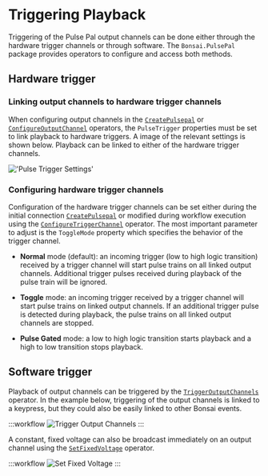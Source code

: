 # Triggering Playback
Triggering of the Pulse Pal output channels can be done either through the hardware trigger channels or through software. The `Bonsai.PulsePal` package provides operators to configure and access both methods.

## Hardware trigger

### Linking output channels to hardware trigger channels
When configuring output channels in the [`CreatePulsepal`](xref:Bonsai.PulsePal.CreatePulsePal) or [`ConfigureOutputChannel`](xref:Bonsai.PulsePal.ConfigureOutputChannel) operators, the `PulseTrigger` properties must be set to link playback to hardware triggers. A image of the relevant settings is shown below. Playback can be linked to either of the hardware trigger channels. 

!['Pulse Trigger Settings'](~/images/pulse-trigger-outlined.png)


### Configuring hardware trigger channels
Configuration of the hardware trigger channels can be set either during the initial connection [`CreatePulsepal`](xref:Bonsai.PulsePal.CreatePulsePal) or modified during workflow execution using the [`ConfigureTriggerChannel`](xref:Bonsai.PulsePal.ConfigureTriggerChannel) operator. The most important parameter to adjust is the `ToggleMode` property which specifies the behavior of the trigger channel.

- **Normal** mode (default): an incoming trigger (low to high logic transition) received by a trigger channel will start pulse trains on all linked output channels. Additional trigger pulses received during playback of the pulse train will be ignored.

- **Toggle** mode: an incoming trigger received by a trigger channel will start pulse trains on linked output channels. If an additional trigger pulse is detected during playback, the pulse trains on all linked output channels are stopped.

- **Pulse Gated** mode: a low to high logic transition starts playback and a high to low transition stops playback.


## Software trigger
Playback of output channels can be triggered by the [`TriggerOutputChannels`](xref:Bonsai.PulsePal.TriggerOutputChannels) operator. In the example below, triggering of the output channels is linked to a keypress, but they could also be easily linked to other Bonsai events.

:::workflow
![Trigger Output Channels](../workflows/trigger-output.bonsai)
:::

A constant, fixed voltage can also be broadcast immediately on an output channel using the [`SetFixedVoltage`](xref:Bonsai.PulsePal.SetFixedVoltage) operator.

:::workflow
![Set Fixed Voltage](../workflows/set-fixed-voltage.bonsai)
:::







